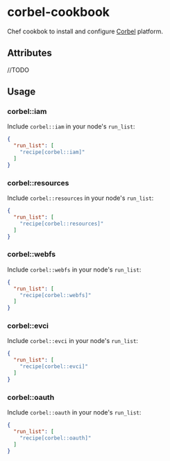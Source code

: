 # corbel-cookbook

Chef cookbok to install and configure [Corbel](https://github.com/corbel-platform/corbel) platform.


## Attributes
//TODO

## Usage

### corbel::iam

Include `corbel::iam` in your node's `run_list`:

```json
{
  "run_list": [
    "recipe[corbel::iam]"
  ]
}
```

### corbel::resources

Include `corbel::resources` in your node's `run_list`:

```json
{
  "run_list": [
    "recipe[corbel::resources]"
  ]
}
```

### corbel::webfs

Include `corbel::webfs` in your node's `run_list`:

```json
{
  "run_list": [
    "recipe[corbel::webfs]"
  ]
}
```

### corbel::evci

Include `corbel::evci` in your node's `run_list`:

```json
{
  "run_list": [
    "recipe[corbel::evci]"
  ]
}
```

### corbel::oauth

Include `corbel::oauth` in your node's `run_list`:

```json
{
  "run_list": [
    "recipe[corbel::oauth]"
  ]
}
```
